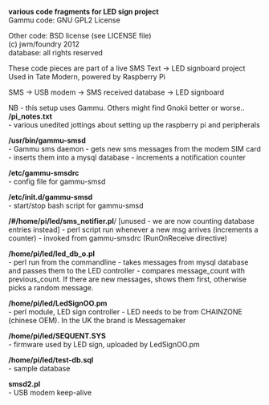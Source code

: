 __various code fragments for LED sign project__  
Gammu code: GNU GPL2 License

Other code: BSD license (see LICENSE file)  
(c) jwm/foundry 2012  
database: all rights reserved  
  
These code pieces are part of a live SMS Text -> LED signboard project  
Used in Tate Modern, powered by Raspberry Pi  

SMS -> USB modem -> SMS received database -> LED signboard  

NB - this setup uses Gammu. Others might find Gnokii better or worse..
**/pi_notes.txt**  
	- various unedited jottings about setting up the raspberry pi and peripherals

**/usr/bin/gammu-smsd**  
	- Gammu sms daemon 
	- gets new sms messages from the modem SIM card 
	- inserts them into a mysql database
	- increments a notification counter
	
**/etc/gammu-smsdrc**    
	- config file for gammu-smsd
	
**/etc/init.d/gammu-smsd**  
	- start/stop bash script for gammu-smsd

**/#/home/pi/led/sms_notifier.pl**/  [unused - we are now counting database entries instead]
	- perl script run whenever a new msg arrives (increments a counter)
	- invoked from gammu-smsdrc (RunOnReceive directive)
	

**/home/pi/led/led_db_o.pl**  
	- perl run from the commandline
	- takes messages from mysql database and passes them to the LED controller
	- compares message_count with previous_count. If there are new messages, shows them first, otherwise picks a random message.
	
**/home/pi/led/LedSignOO.pm**  
	- perl module, LED sign controller
	- LED needs to be from CHAINZONE (chinese OEM). In the UK the brand is Messagemaker
	
**/home/pi/led/SEQUENT.SYS**  
	- firmware used by LED sign, uploaded by LedSignOO.pm
	
**/home/pi/led/test-db.sql**  
	- sample database

**smsd2.pl**  
	- USB modem keep-alive

